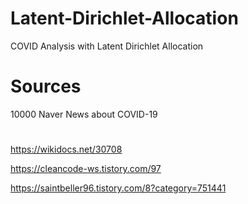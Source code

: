# Latent-Dirichlet-Allocation
COVID Analysis with Latent Dirichlet Allocation

# Sources
10000 Naver News about COVID-19



# 
https://wikidocs.net/30708

https://cleancode-ws.tistory.com/97

https://saintbeller96.tistory.com/8?category=751441
